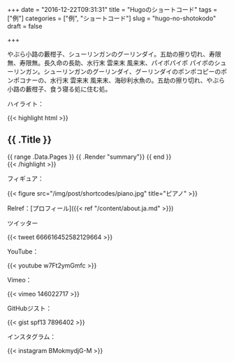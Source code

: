 +++
date = "2016-12-22T09:31:31"
title = "Hugoのショートコード"
tags = ["例"]
categories = ["例", "ショートコード"]
slug = "hugo-no-shotokodo"
draft = false

+++

やぶら小路の藪柑子、シューリンガンのグーリンダイ。五劫の擦り切れ、寿限無、寿限無。長久命の長助、水行末 雲来末 風来末、パイポパイポ パイポのシューリンガン。シューリンガンのグーリンダイ、グーリンダイのポンポコピーのポンポコナーの、水行末 雲来末 風来末、海砂利水魚の。五劫の擦り切れ、やぶら小路の藪柑子、食う寝る処に住む処。

ハイライト：

{{< highlight html >}}
<section id="main">
  <div>
   <h1 id="title">{{ .Title }}</h1>
    {{ range .Data.Pages }}
        {{ .Render "summary"}}
    {{ end }}
  </div>
</section>
{{< /highlight >}}

フィギュア：

{{< figure src="/img/post/shortcodes/piano.jpg" title="ピアノ" >}}

Relref：[プロフィール]({{< ref "/content/about.ja.md" >}})

ツイッター

{{< tweet 666616452582129664 >}}

YouTube：

{{< youtube w7Ft2ymGmfc >}}

Vimeo：

{{< vimeo 146022717 >}}

GitHubジスト：

{{< gist spf13 7896402 >}}


インスタグラム：

{{< instagram BMokmydjG-M >}}
